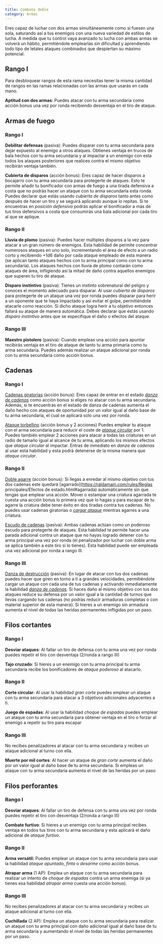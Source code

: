 ```yaml
---
title: Combate doble
category: Armas
---
```


Eres capaz de luchar con dos armas simultáneamente como si fuesen una sola, saturando así a tus enemigos con una nueva variedad de estilos de lucha. A medida que tu control vaya avanzado tu lucha con ambas armas se volverá un hábito, permitiéndote emplearlas sin dificultad y aprendiendo todo tipo de letales ataques combinados que despiertan su máximo potencial.

## Rango I

Para desbloquear rangos de esta rama necesitas tener la misma cantidad de rangos en las ramas relacionadas con las armas que usarás en cada mano.

**Aptitud con dos armas**: Puedes atacar con tu arma secundaria como acción bonus una vez por ronda recibiendo desventaja en el tiro de ataque.

## Armas de fuego  

### Rango I 

**Debilitar defensas** (pasiva): Puedes disparar con tu arma secundaria para dejar expuesto al enemigo a otros ataques. Obtienes ventaja en trucos de bala hechos con tu arma secundaria y al impactar a un enemigo con esta todos los ataques posteriores que realices contra el mismo objetivo recibirán ventaja también. 

**Cubierta de disparos** (acción bonus): Eres capaz de hacer disparos a bocajarro con tu arma secundaria para protegerte de ataques. Esto te permite añadir tu bonificador con armas de fuego a una tirada defensiva a costa que no podrás hacer un ataque con tu arma secundaria esta ronda. Puedes declarar que estás usando *cubierta de disparos* tanto antes como después de hacer un tiro y se seguirá aplicando aunque lo repitas. Si te encuentras en *posición defensiva* podrás aplicar el bonificador a más de tus tiros defensivos a costa que consumirás una bala adicional por cada tiro al que se aplique.

### Rango II

**Lluvia de plomo** (pasiva): Puedes hacer múltiples disparos a la vez para atacar a un gran número de enemigos. Esta habilidad de permite concentrar numerosos ataques en uno solo, incrementando el área de efecto a un radio corto y recibiendo +1d6 daño por cada ataque empleado de esta manera (se aplican tanto ataques hechos con tu arma principal como con tu arma secundaria). Los ataques hechos con lluvia de plomo contarán como ataques de área, infligiendo así la mitad de daño contra aquellos enemigos que superen tu tiro de ataque. 

**Disparo instintivo** (pasiva): Tienes un instinto sobrenatural del peligro y conoces el momento adecuado para disparar. Al usar *cubierta de disparos* para protegerte de un ataque una vez por ronda puedes disparar para herir a un oponente que te haya impactado y así evitar el golpe, permitiéndote atacarle como reacción. Si dicho ataque logra herir a tu objetivo entonces fallará su ataque de manera automática. Debes declarar que estás usando *disparo instintivo* antes que se especifique el daño o efectos del ataque.

### Rango III  

**Maestro pistolero** (pasiva): Cuando empleas una acción para apuntar recibirás ventaja en el tiro de ataque de tanto tu arma primaria como tu arma secundaria. Puedes además realizar un ataque adicional por ronda con tu arma secundaria como acción bonus.

## Cadenas  

### Rango I 

<u>Cadenas giratorias</u> (acción bonus): Eres capaz de entrar en el estado *[danza de cadenas](https://raldamain.com/rules/Rangos/Armas/cadenas.html#rango-i)* como acción bonus si eliges no atacar con tu arma secundaria. Además, si te encuentras en el estado de danza de cadenas aumenta el daño hecho con ataques de oportunidad por un valor igual al daño base de tu arma secundaria, el cual se aplicará solo una vez por ronda.

<u>Ataque torbellino</u> (acción bonus y 2 acciones) Puedes emplear tu ataque con el arma secundaria para reducir el coste de *[ataque circular](https://raldamain.com/rules/Rangos/Armas/cadenas.html#rango-ii)* por 1. Puedes también emplear 2 acciones para atacar a todas las criaturas en un radio de tamaño igual al alcance de tu arma, aplicando los mismos efectos que *ataque circular* al impactar. Entras de inmediato en *danza de cadenas* al usar esta habilidad y esta podrá detenerse de la misma manera que *ataque circular*. 

### Rango II 

<u>Doble agarre</u> (acción bonus): Si llegas a enredar al mismo objetivo con tus dos cadenas este quedará [agarrado](https://raldamain.com/rules/Reglas principales/Efectos de estado.html#agarrada) automáticamente sin que tengas que emplear una acción. Mover o estampar una criatura agarrada te cuesta una acción bonus lo primera vez que lo hagas y para escapar de tu agarre la criatura debe tener éxito en dos tiradas contra tus cadenas. No puedes usar cadenas giratorias o *[cargar ataque](https://raldamain.com/rules/Rangos/Armas/cadenas.html#rango-ii)* mientras agarres a una criatura. 

<u>Escudo de cadenas</u> (pasiva): Ambas cadenas actúan como un poderoso escudo para protegerte de ataques. Esta habilidad te permite hacer una parada adicional contra un ataque que no hayas logrado detener con tu arma principal una vez por ronda (el penalizador por luchar con doble arma se aplica también a este tiro si lo tienes). Esta habilidad puede ser empleada una vez adicional por ronda a rango III.

### Rango III 

<u>Danza de destrucción</u> (pasiva): En lugar de atacar con tus dos cadenas puedes hacer que giren en torno a ti a grandes velocidades, permitiéndote cargar un ataque con cada una de tus cadenas y activando inmediatamente la habilidad *[danza de cadenas](https://raldamain.com/rules/Rangos/Armas/cadenas.html#rango-i).* Si haces daño al mismo objetivo con tus dos ataques reduce su defensa por un valor igual a la cantidad de turnos que llevas cargando tus cadenas (no podrás reducir armaduras completas o con material superior de esta manera). Si hieres a un enemigo sin armadura aumenta el nivel de todas las heridas permanentes infligidas por un paso. 

## Filos cortantes

### Rango I

**Desviar ataques**: Al fallar un tiro de defensa con tu arma una vez por ronda puedes repetir el tiro con desventaja (2/ronda a rango III)

**Tajo cruzado**: Si hieres a un enemigo con tu arma principal tu arma secundaria recibe los bonificadores de *ataque poderoso* al atacarlo. 

### Rango II

**Corte circular**: Al usar la habilidad *gran corte* puedes emplear un ataque con tu arma secundaria para atacar a 3 objetivos adicionales adyacentes a ti.

**Juego de espadas**: Al usar la habilidad *choque de espadas* puedes emplear un ataque con tu arma secundaria para obtener ventaja en el tiro o forzar al enemigo a repetir su tiro para escapar

### Rango III

No recibes penalizadores al atacar con tu arma secundaria y recibes un ataque adicional al turno con ella.

**Muerte por mil cortes**: Al hacer un ataque de *gran corte* aumenta el daño por un valor igual al daño base de tu arma secundaria. Si empleas un ataque con tu arma secundaria aumenta el nivel de las heridas por un paso

## Filos perforantes

### Rango I

**Desviar ataques**: Al fallar un tiro de defensa con tu arma una vez por ronda puedes repetir el tiro con desventaja (2/ronda a rango III)

**Combate furtivo**: Si hieres a un enemigo con tu arma principal recibes ventaja en todos tus tiros con tu arma secundaria y esta aplicará el daño adicional de *ataque furtivo*. 

### Rango II

**Arma versátil:**  Puedes emplear un ataque con tu arma secundaria para usar la habilidad *ataque apuntado*, *finta* o *desarme* como acción bonus.

**Atrapar arma** (1 AP): Emplea un ataque con tu arma secundaria para realizar un intento de *choque de espadas* contra un arma enemiga (si ya tienes esa habilidad *atrapar arma* cuesta una acción bonus). 

### Rango III

No recibes penalizadores al atacar con tu arma secundaria y recibes un ataque adicional al turno con ella.

**Cuchillada** (2 AP): Emplea un ataque con tu arma secundaria para realizar un ataque con tu arma principal con daño adicional igual al daño base de tu arma secundaria y aumentando el nivel de todas las heridas permanentes por un paso.
